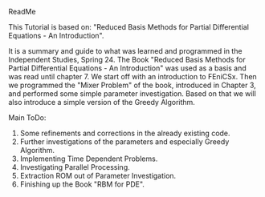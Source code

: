 ReadMe

This Tutorial is based on: "Reduced Basis Methods for Partial Differential Equations - An Introduction".

It is a summary and guide to what was learned and programmed in the Independent Studies, Spring 24.
The Book "Reduced Basis Methods for Partial Differential Equations - An Introduction" was used as a basis and was read until chapter 7. We start off with an introduction to FEniCSx. Then we programmed the "Mixer Problem" of the book, introduced in Chapter 3, and performed some simple parameter investigation. Based on that we will also introduce a simple version of the Greedy Algorithm. 

Main ToDo: 
1. Some refinements and corrections in the already existing code.
2. Further investigations of the parameters and especially Greedy Algorithm.
3. Implementing Time Dependent Problems.
4. Investigating Parallel Processing.
5. Extraction ROM out of Parameter Investigation. 
6. Finishing up the Book "RBM for PDE".
